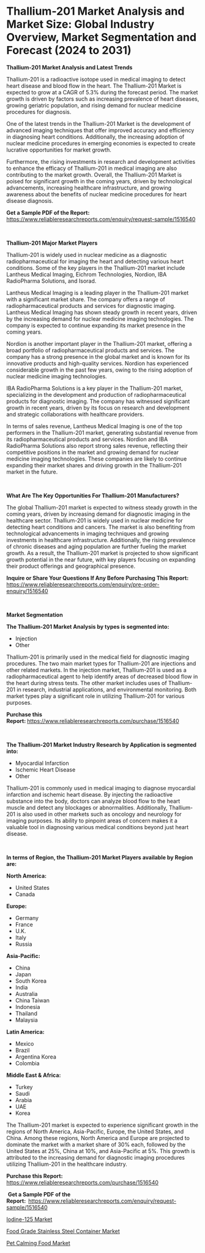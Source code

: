 <p><h1>Thallium-201 Market Analysis and Market Size: Global Industry Overview, Market Segmentation and Forecast (2024 to 2031)</h1></p><p><strong>Thallium-201 Market Analysis and Latest Trends</strong></p>
<p><p>Thallium-201 is a radioactive isotope used in medical imaging to detect heart disease and blood flow in the heart. The Thallium-201 Market is expected to grow at a CAGR of 5.3% during the forecast period. The market growth is driven by factors such as increasing prevalence of heart diseases, growing geriatric population, and rising demand for nuclear medicine procedures for diagnosis.</p><p>One of the latest trends in the Thallium-201 Market is the development of advanced imaging techniques that offer improved accuracy and efficiency in diagnosing heart conditions. Additionally, the increasing adoption of nuclear medicine procedures in emerging economies is expected to create lucrative opportunities for market growth.</p><p>Furthermore, the rising investments in research and development activities to enhance the efficacy of Thallium-201 in medical imaging are also contributing to the market growth. Overall, the Thallium-201 Market is poised for significant growth in the coming years, driven by technological advancements, increasing healthcare infrastructure, and growing awareness about the benefits of nuclear medicine procedures for heart disease diagnosis.</p></p>
<p><strong>Get a Sample PDF of the Report:&nbsp;</strong> <a href="https://www.reliableresearchreports.com/enquiry/request-sample/1516540">https://www.reliableresearchreports.com/enquiry/request-sample/1516540</a></p>
<p>&nbsp;</p>
<p><strong>Thallium-201 Major Market Players</strong></p>
<p><p>Thallium-201 is widely used in nuclear medicine as a diagnostic radiopharmaceutical for imaging the heart and detecting various heart conditions. Some of the key players in the Thallium-201 market include Lantheus Medical Imaging, Eichrom Technologies, Nordion, IBA RadioPharma Solutions, and Isorad.</p><p>Lantheus Medical Imaging is a leading player in the Thallium-201 market with a significant market share. The company offers a range of radiopharmaceutical products and services for diagnostic imaging. Lantheus Medical Imaging has shown steady growth in recent years, driven by the increasing demand for nuclear medicine imaging technologies. The company is expected to continue expanding its market presence in the coming years.</p><p>Nordion is another important player in the Thallium-201 market, offering a broad portfolio of radiopharmaceutical products and services. The company has a strong presence in the global market and is known for its innovative products and high-quality services. Nordion has experienced considerable growth in the past few years, owing to the rising adoption of nuclear medicine imaging technologies.</p><p>IBA RadioPharma Solutions is a key player in the Thallium-201 market, specializing in the development and production of radiopharmaceutical products for diagnostic imaging. The company has witnessed significant growth in recent years, driven by its focus on research and development and strategic collaborations with healthcare providers.</p><p>In terms of sales revenue, Lantheus Medical Imaging is one of the top performers in the Thallium-201 market, generating substantial revenue from its radiopharmaceutical products and services. Nordion and IBA RadioPharma Solutions also report strong sales revenue, reflecting their competitive positions in the market and growing demand for nuclear medicine imaging technologies. These companies are likely to continue expanding their market shares and driving growth in the Thallium-201 market in the future.</p></p>
<p>&nbsp;</p>
<p><strong>What Are The Key Opportunities For Thallium-201 Manufacturers?</strong></p>
<p><p>The global Thallium-201 market is expected to witness steady growth in the coming years, driven by increasing demand for diagnostic imaging in the healthcare sector. Thallium-201 is widely used in nuclear medicine for detecting heart conditions and cancers. The market is also benefiting from technological advancements in imaging techniques and growing investments in healthcare infrastructure. Additionally, the rising prevalence of chronic diseases and aging population are further fueling the market growth. As a result, the Thallium-201 market is projected to show significant growth potential in the near future, with key players focusing on expanding their product offerings and geographical presence.</p></p>
<p><strong>Inquire or Share Your Questions If Any Before Purchasing This Report:</strong> <a href="https://www.reliableresearchreports.com/enquiry/pre-order-enquiry/1516540">https://www.reliableresearchreports.com/enquiry/pre-order-enquiry/1516540</a></p>
<p>&nbsp;</p>
<p><strong>Market Segmentation</strong></p>
<p><strong>The Thallium-201 Market Analysis by types is segmented into:</strong></p>
<p><ul><li>Injection</li><li>Other</li></ul></p>
<p><p>Thallium-201 is primarily used in the medical field for diagnostic imaging procedures. The two main market types for Thallium-201 are injections and other related markets. In the injection market, Thallium-201 is used as a radiopharmaceutical agent to help identify areas of decreased blood flow in the heart during stress tests. The other market includes uses of Thallium-201 in research, industrial applications, and environmental monitoring. Both market types play a significant role in utilizing Thallium-201 for various purposes.</p></p>
<p><strong>Purchase this Report:&nbsp;</strong><a href="https://www.reliableresearchreports.com/purchase/1516540">https://www.reliableresearchreports.com/purchase/1516540</a></p>
<p>&nbsp;</p>
<p><strong>The Thallium-201 Market Industry Research by Application is segmented into:</strong></p>
<p><ul><li>Myocardial Infarction</li><li>Ischemic Heart Disease</li><li>Other</li></ul></p>
<p><p>Thallium-201 is commonly used in medical imaging to diagnose myocardial infarction and ischemic heart disease. By injecting the radioactive substance into the body, doctors can analyze blood flow to the heart muscle and detect any blockages or abnormalities. Additionally, Thallium-201 is also used in other markets such as oncology and neurology for imaging purposes. Its ability to pinpoint areas of concern makes it a valuable tool in diagnosing various medical conditions beyond just heart disease.</p></p>
<p>&nbsp;</p>
<p><strong>In terms of Region, the Thallium-201 Market Players available by Region are:</strong></p>
<p>
    <p> <strong> North America: </strong>
        <ul>
            <li>United States</li>
            <li>Canada</li>
        </ul>
        </p> 
    <p> <strong> Europe: </strong>
        <ul>
            <li>Germany</li>
            <li>France</li>
            <li>U.K.</li>
            <li>Italy</li>
            <li>Russia</li>
        </ul>
        </p> 
    <p> <strong> Asia-Pacific: </strong>
        <ul>
            <li>China</li>
            <li>Japan</li>
            <li>South Korea</li>
            <li>India</li>
            <li>Australia</li>
            <li>China Taiwan</li>
            <li>Indonesia</li>
            <li>Thailand</li>
            <li>Malaysia</li>
        </ul>
        </p> 
    <p> <strong> Latin America: </strong>
        <ul>
            <li>Mexico</li>
            <li>Brazil</li>
            <li>Argentina Korea</li>
            <li>Colombia</li>
        </ul>
        </p> 
    <p> <strong> Middle East & Africa: </strong>
        <ul>
            <li>Turkey</li>
            <li>Saudi</li>
            <li>Arabia</li>
            <li>UAE</li>
            <li>Korea</li>
        </ul>
    </p>
    </p>
<p><p>The Thallium-201 market is expected to experience significant growth in the regions of North America, Asia-Pacific, Europe, the United States, and China. Among these regions, North America and Europe are projected to dominate the market with a market share of 30% each, followed by the United States at 25%, China at 10%, and Asia-Pacific at 5%. This growth is attributed to the increasing demand for diagnostic imaging procedures utilizing Thallium-201 in the healthcare industry.</p></p>
<p><strong>Purchase this Report: </strong><a href="https://www.reliableresearchreports.com/purchase/1516540">https://www.reliableresearchreports.com/purchase/1516540</a></p>
<p>&nbsp;<strong>Get a Sample PDF of the Report:&nbsp;&nbsp;</strong><a href="https://www.reliableresearchreports.com/enquiry/request-sample/1516540">https://www.reliableresearchreports.com/enquiry/request-sample/1516540</a></p>
<p><strong></strong></p>
<p><p><a href="https://github.com/ruddyyedelwadw/Market-Research-Report-List-1/blob/main/iodine-125-market.md">Iodine-125 Market</a></p><p><a href="https://view.publitas.com/reportprime-1/global-food-grade-stainless-steel-container-market-by-types-applications-and-major-players-with-regional-growth-rate-analysis-and-development-situation-from-2024-to-2031/">Food Grade Stainless Steel Container Market</a></p><p><a href="https://view.publitas.com/reportprime-1/pet-calming-food-market-provides-detailed-segmentation-of-this-market-based-on-type-application-and-region-and-forecast-for-the-period-from-2024-2031/">Pet Calming Food Market</a></p></p>